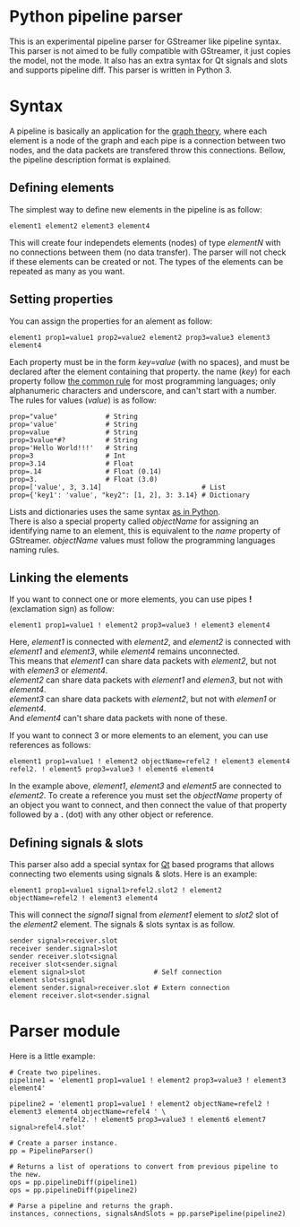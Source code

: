 # Python pipeline parser #

This is an experimental pipeline parser for GStreamer like pipeline syntax. This parser is not aimed to be fully compatible with GStreamer, it just copies the model, not the mode. It also has an extra syntax for Qt signals and slots and supports pipeline diff.
This parser is written in Python 3.

# Syntax #

A pipeline is basically an application for the [graph theory](https://en.wikipedia.org/wiki/Graph_theory), where each element is a node of the graph and each pipe is a connection between two nodes, and the data packets are transfered throw this connections.
Bellow, the pipeline description format is explained.

## Defining elements ##

The simplest way to define new elements in the pipeline is as follow:

    element1 element2 element3 element4

This will create four independets elements (nodes) of type _elementN_ with no connections between them (no data transfer). The parser will not check if these elements can be created or not. The types of the elements can be repeated as many as you want.

## Setting properties ##

You can assign the properties for an alement as follow:

    element1 prop1=value1 prop2=value2 element2 prop3=value3 element3 element4

Each property must be in the form _key=value_ (with no spaces), and must be declared after the element containing that property. the name (_key_) for each property follow [the common rule](https://en.wikipedia.org/wiki/Naming_convention_%28programming%29) for most programming languages; only alphanumeric characters and underscore, and can't start with a number.  
The rules for values (_value_) is as follow:

    prop="value"            # String
    prop='value'            # String
    prop=value              # String
    prop=3value*#?          # String
    prop='Hello World!!!'   # String
    prop=3                  # Int
    prop=3.14               # Float
    prop=.14                # Float (0.14)
    prop=3.                 # Float (3.0)
    prop=['value', 3, 3.14]                         # List
    prop={'key1': 'value', "key2": [1, 2], 3: 3.14} # Dictionary

Lists and dictionaries uses the same syntax [as in Python](http://docs.python.org/tutorial/datastructures.html).  
There is also a special property called _objectName_ for assigning an identifying name to an element, this is equivalent to the _name_ property of GStreamer. _objectName_ values must follow the programming languages naming rules.

## Linking the elements ##

If you want to connect one or more elements, you can use pipes __!__ (exclamation sign) as follow:

    element1 prop1=value1 ! element2 prop3=value3 ! element3 element4

Here, _element1_ is connected with _element2_, and _element2_ is connected with _element1_ and _element3_, while _element4_ remains unconnected.  
This means that _element1_ can share data packets with _element2_, but not with _elemen3_ or _element4_.  
_element2_ can share data packets with _element1_ and  _elemen3_, but not with _element4_.  
_element3_ can share data packets with _element2_, but not with _elemen1_ or _element4_.  
And _element4_ can't share data packets with none of these.

If you want to connect 3 or more elements to an element, you can use references as follows:

    element1 prop1=value1 ! element2 objectName=refel2 ! element3 element4
    refel2. ! element5 prop3=value3 ! element6 element4

In the example above, _element1_,  _element3_ and  _element5_ are connected to  _element2_. To create a reference you must set the _objectName_ property of an object you want to connect, and then connect the value of that property followed by a __.__ (dot) with any other object or reference.

## Defining signals & slots ##

This parser also add a special syntax for [Qt](http://qt-project.org/) based programs that allows connecting two elements using signals & slots. Here is an example:

    element1 prop1=value1 signal1>refel2.slot2 ! element2 objectName=refel2 ! element3 element4

This will connect the _signal1_ signal from _element1_ element to _slot2_ slot of the _element2_ element. The signals & slots syntax is as follow.

    sender signal>receiver.slot
    receiver sender.signal>slot
    sender receiver.slot<signal
    receiver slot<sender.signal
    element signal>slot                 # Self connection
    element slot<signal
    element sender.signal>receiver.slot # Extern connection
    element receiver.slot<sender.signal

# Parser module #

Here is a little example:

    # Create two pipelines.
    pipeline1 = 'element1 prop1=value1 ! element2 prop3=value3 ! element3 element4'

    pipeline2 = 'element1 prop1=value1 ! element2 objectName=refel2 ! element3 element4 objectName=refel4 ' \
                'refel2. ! element5 prop3=value3 ! element6 element7 signal>refel4.slot'

    # Create a parser instance.
    pp = PipelineParser()

    # Returns a list of operations to convert from previous pipeline to the new.
    ops = pp.pipelineDiff(pipeline1)
    ops = pp.pipelineDiff(pipeline2)

    # Parse a pipeline and returns the graph.
    instances, connections, signalsAndSlots = pp.parsePipeline(pipeline2)
